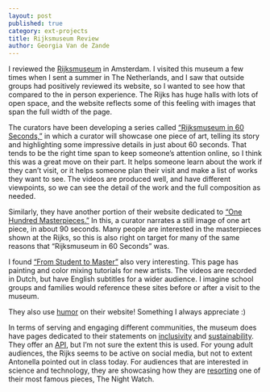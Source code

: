 ```yaml
---
layout: post
published: true
category: ext-projects
title: Rijksmuseum Review
author: Georgia Van de Zande
---
```

I reviewed the [Rijksmuseum](https://www.rijksmuseum.nl/en) in Amsterdam. I visited this museum a few times when I sent a summer in The Netherlands, and I saw that outside groups had positively reviewed its website, so I wanted to see how that compared to the in person experience. The Rijks has huge halls with lots of open space, and the website reflects some of this feeling with images that span the full width of the page. 

The curators have been developing a series called [“Rijksmuseum in 60 Seconds,”](https://www.rijksmuseum.nl/en/stories/rijksmuseum-in-60-seconds) in which a curator will showcase one piece of art, telling its story and highlighting some impressive details in just about 60 seconds. That tends to be the right time span to keep someone’s attention online, so I think this was a great move on their part. It helps someone learn about the work if they can’t visit, or it helps someone plan their visit and make a list of works they want to see. The videos are produced well, and have different viewpoints, so we can see the detail of the work and the full composition as needed. 

Similarly, they have another portion of their website dedicated to [“One Hundred Masterpieces.”](https://www.rijksmuseum.nl/en/stories/one-hundred-masterpieces) In this, a curator narrates a still image of one art piece, in about 90 seconds. Many people are interested in the masterpieces shown at the Rijks, so this is also right on target for many of the same reasons that “Rijksmuseum in 60 Seconds” was. 

I found [“From Student to Master”](https://www.rijksmuseum.nl/en/stories/from-student-to-master) also very interesting. This page has painting and color mixing tutorials for new artists. The videos are recorded in Dutch, but have English subtitles for a wider audience. I imagine school groups and families would reference these sites before or after a visit to the museum. 

They also use [humor](https://www.rijksmuseum.nl/en/whats-on/app) on their website! Something I always appreciate :)

In terms of serving and engaging different communities, the museum does have pages dedicated to their statements on [inclusivity](https://www.rijksmuseum.nl/en/about-us/what-we-do/inclusivity) and [sustainability](https://www.rijksmuseum.nl/en/about-us/what-we-do/sustainability). They offer an [API](https://www.rijksmuseum.nl/en/research/conduct-research/data), but I’m not sure the extent this is used. For young adult audiences, the Rijks seems to be active on social media, but not to extent Antonella pointed out in class today. For audiences that are interested in science and technology, they are showcasing how they are [resorting](https://www.rijksmuseum.nl/en/nightwatch) one of their most famous pieces, The Night Watch. 